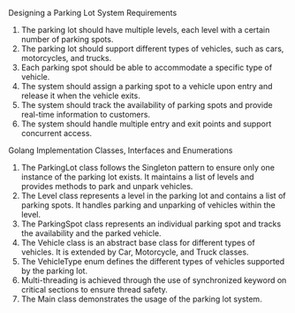 Designing a Parking Lot System
Requirements
1. The parking lot should have multiple levels, each level with a certain number of parking spots.
2. The parking lot should support different types of vehicles, such as cars, motorcycles, and trucks.
3. Each parking spot should be able to accommodate a specific type of vehicle.
4. The system should assign a parking spot to a vehicle upon entry and release it when the vehicle exits.
5. The system should track the availability of parking spots and provide real-time information to customers.
6. The system should handle multiple entry and exit points and support concurrent access.

Golang Implementation
Classes, Interfaces and Enumerations
1. The ParkingLot class follows the Singleton pattern to ensure only one instance of the parking lot exists. It maintains a list of levels and provides methods to park and unpark vehicles.
2. The Level class represents a level in the parking lot and contains a list of parking spots. It handles parking and unparking of vehicles within the level.
3. The ParkingSpot class represents an individual parking spot and tracks the availability and the parked vehicle.
4. The Vehicle class is an abstract base class for different types of vehicles. It is extended by Car, Motorcycle, and Truck classes.
5. The VehicleType enum defines the different types of vehicles supported by the parking lot.
6. Multi-threading is achieved through the use of synchronized keyword on critical sections to ensure thread safety.
7. The Main class demonstrates the usage of the parking lot system.